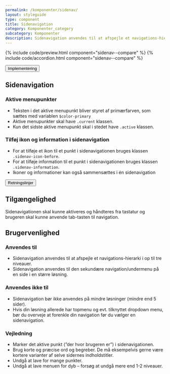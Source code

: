 ```yaml
---
permalink: /komponenter/sidenav/
layout: styleguide
type: component
title: Sidenavigation
category: Komponenter_category
subcategory: Komponenter
description: Sidenavigation anvendes til at afspejle et navigations-hierarki i op til tre niveauer i venstre side af siden.
---
```


{% include code/preview.html component="sidenav--compare" %}
{% include code/accordion.html component="sidenav--compare" %}
<div class="accordion-bordered">
  <button class="button-unstyled accordion-button"
      aria-expanded="true" aria-controls="sidenav-tech-docs">
    Implementering
  </button>
  <div id="sidenav-tech-docs" aria-hidden="false" class="accordion-content">
    <section>
        <h2 class="h4">Sidenavigation</h2>
        <h3 class="h5">Aktive menupunkter</h3>
        <ul>
          <li>Teksten i det aktive menupunkt bliver styret af primærfarven, som sættes med variablen <code>$color-primary</code></li>
          <li>Aktive menupunkter skal have <code>.current</code> klassen.</li>
          <li>Kun det sidste aktive menupunkt skal i stedet have <code>.active</code> klassen.</li>
        </ul>
        <h3 class="h5">Tilføj ikon og information i sidenavigation</h3>
        <ul>
          <li>For at tilføje et ikon til et punkt i sidenavigationen bruges klassen <code>.sidenav-icon-before</code>.</li>
          <li>For at tilføje information til et punkt i sidenavigationen bruges klassen <code>.sidenav-information</code>.</li>
          <li>Ikoner og informationer kan også sammensættes i én sidenavigation</li>
        </ul>
    </section>
  </div>
</div>
<div class="accordion-bordered accordion-docs">
  <button class="button-unstyled accordion-button"
      aria-expanded="true" aria-controls="sidenav-docs">
    Retningslinjer
  </button>
  <div id="sidenav-docs" class="accordion-content">
    <article>
      <section>
          <h2 class="h4">Tilgængelighed</h2>
          <p>Sidenavigationen skal kunne aktiveres og håndteres fra tastatur og brugeren skal kunne anvende tab-tasten til navigation.</p>
      </section>
      <section>
          <h2 class="h4">Brugervenlighed</h2>
          <h3 class="h5">Anvendes til</h3>
          <ul>
              <li>Sidenavigation anvendes til at afspejle et navigations-hierarki i op til tre niveauer.</li>
              <li>Sidenavigation anvendes til den sekundære navigation/undermenu på en side i en større løsning.</li>
          </ul>
          <h3 class="h5">Anvendes ikke til</h3>
          <ul>
              <li>Sidenavigation bør ikke anvendes på mindre løsninger (mindre end 5 sider).</li>
              <li>Hvis din løsning allerede har topmenu og evt. tilknyttet dropdown menu, bør du overveje at forenkle din navigation før du vælger en sidenavigation.</li>
          </ul>
          <h3 class="h5">Vejledning</h3>                
          <ul>
              <li>Marker det aktive punkt (”der hvor brugeren er”) i sidenavigationen.</li>
              <li>Brug korte og præcise ord og begreber. De må eksempelvis gerne være kortere varianter af selve sidernes indholdstitler.</li>
              <li>Undgå at lave for mange punkter.</li>
              <li>Undgå at lave menuen for dyb – forsøg at undgå mere end 1-2 niveauer.</li>
          </ul>
      </section>
    </article>
  </div>
</div>